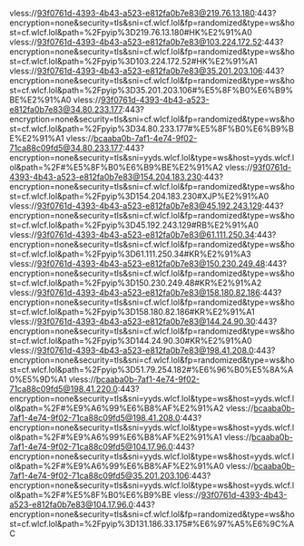 vless://93f0761d-4393-4b43-a523-e812fa0b7e83@219.76.13.180:443?encryption=none&security=tls&sni=cf.wlcf.lol&fp=randomized&type=ws&host=cf.wlcf.lol&path=%2Fpyip%3D219.76.13.180#HK%E2%91%A0
vless://93f0761d-4393-4b43-a523-e812fa0b7e83@103.224.172.52:443?encryption=none&security=tls&sni=cf.wlcf.lol&fp=randomized&type=ws&host=cf.wlcf.lol&path=%2Fpyip%3D103.224.172.52#HK%E2%91%A1
vless://93f0761d-4393-4b43-a523-e812fa0b7e83@35.201.203.106:443?encryption=none&security=tls&sni=cf.wlcf.lol&fp=randomized&type=ws&host=cf.wlcf.lol&path=%2Fpyip%3D35.201.203.106#%E5%8F%B0%E6%B9%BE%E2%91%A0
vless://93f0761d-4393-4b43-a523-e812fa0b7e83@34.80.233.177:443?encryption=none&security=tls&sni=cf.wlcf.lol&fp=randomized&type=ws&host=cf.wlcf.lol&path=%2Fpyip%3D34.80.233.177#%E5%8F%B0%E6%B9%BE%E2%91%A1
vless://bcaaba0b-7af1-4e74-9f02-71ca88c09fd5@34.80.233.177:443?encryption=none&security=tls&sni=yyds.wlcf.lol&type=ws&host=yyds.wlcf.lol&path=%2F#%E5%8F%B0%E6%B9%BE%E2%91%A2
vless://93f0761d-4393-4b43-a523-e812fa0b7e83@154.204.183.230:443?encryption=none&security=tls&sni=cf.wlcf.lol&fp=randomized&type=ws&host=cf.wlcf.lol&path=%2Fpyip%3D154.204.183.230#XJP%E2%91%A0
vless://93f0761d-4393-4b43-a523-e812fa0b7e83@45.192.243.129:443?encryption=none&security=tls&sni=cf.wlcf.lol&fp=randomized&type=ws&host=cf.wlcf.lol&path=%2Fpyip%3D45.192.243.129#RB%E2%91%A0
vless://93f0761d-4393-4b43-a523-e812fa0b7e83@61.111.250.34:443?encryption=none&security=tls&sni=cf.wlcf.lol&fp=randomized&type=ws&host=cf.wlcf.lol&path=%2Fpyip%3D61.111.250.34#KR%E2%91%A3
vless://93f0761d-4393-4b43-a523-e812fa0b7e83@150.230.249.48:443?encryption=none&security=tls&sni=cf.wlcf.lol&fp=randomized&type=ws&host=cf.wlcf.lol&path=%2Fpyip%3D150.230.249.48#KR%E2%91%A2
vless://93f0761d-4393-4b43-a523-e812fa0b7e83@158.180.82.186:443?encryption=none&security=tls&sni=cf.wlcf.lol&fp=randomized&type=ws&host=cf.wlcf.lol&path=%2Fpyip%3D158.180.82.186#KR%E2%91%A1
vless://93f0761d-4393-4b43-a523-e812fa0b7e83@144.24.90.30:443?encryption=none&security=tls&sni=cf.wlcf.lol&fp=randomized&type=ws&host=cf.wlcf.lol&path=%2Fpyip%3D144.24.90.30#KR%E2%91%A0
vless://93f0761d-4393-4b43-a523-e812fa0b7e83@198.41.208.0:443?encryption=none&security=tls&sni=cf.wlcf.lol&fp=randomized&type=ws&host=cf.wlcf.lol&path=%2Fpyip%3D51.79.254.182#%E6%96%B0%E5%8A%A0%E5%9D%A1
vless://bcaaba0b-7af1-4e74-9f02-71ca88c09fd5@198.41.220.0:443?encryption=none&security=tls&sni=yyds.wlcf.lol&type=ws&host=yyds.wlcf.lol&path=%2F#%E9%A6%99%E6%B8%AF%E2%91%A2
vless://bcaaba0b-7af1-4e74-9f02-71ca88c09fd5@198.41.208.0:443?encryption=none&security=tls&sni=yyds.wlcf.lol&type=ws&host=yyds.wlcf.lol&path=%2F#%E9%A6%99%E6%B8%AF%E2%91%A1
vless://bcaaba0b-7af1-4e74-9f02-71ca88c09fd5@104.17.96.0:443?encryption=none&security=tls&sni=yyds.wlcf.lol&type=ws&host=yyds.wlcf.lol&path=%2F#%E9%A6%99%E6%B8%AF%E2%91%A0
vless://bcaaba0b-7af1-4e74-9f02-71ca88c09fd5@35.201.203.106:443?encryption=none&security=tls&sni=yyds.wlcf.lol&type=ws&host=yyds.wlcf.lol&path=%2F#%E5%8F%B0%E6%B9%BE
vless://93f0761d-4393-4b43-a523-e812fa0b7e83@104.17.96.0:443?encryption=none&security=tls&sni=cf.wlcf.lol&fp=randomized&type=ws&host=cf.wlcf.lol&path=%2Fpyip%3D131.186.33.175#%E6%97%A5%E6%9C%AC
